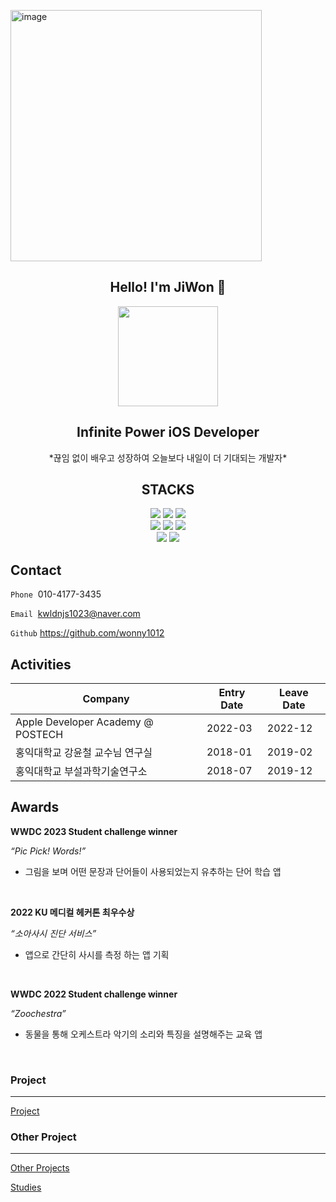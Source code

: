 <img width="402" alt="image" src="https://github.com/wonny1012/jiwonkwon/assets/102846055/62f09464-1bfe-42aa-ab5c-cb5f1e6eefbd"><div align="center">
  
  Hello! I'm JiWon 👋
  ---
<img src = "![result_image](https://github.com/wonny1012/jiwonkwon/assets/102846055/ebfb5bfc-ff34-4861-93c5-e1fb1670be0b)" width="160" height = "160"> 

<h2>Infinite Power iOS Developer</h2> 
 *끊임 없이 배우고 성장하여 오늘보다 내일이 더 기대되는 개발자*
</div>
<div align=center><h2>STACKS</h2>
  <img src="https://img.shields.io/badge/Swift-F05138?style=for-the-badge&logo=swift&logoColor=white">
  <img src="https://img.shields.io/badge/Python-3776AB?style=for-the-badge&logo=python&logoColor=white"> 
  <img src="https://img.shields.io/badge/R-276DC3?style=for-the-badge&logo=r&logoColor=white"> 
<br>
  <img src="https://img.shields.io/badge/GitHub-181717?style=for-the-badge&logo=github&logoColor=white">
  <img src="https://img.shields.io/badge/Miro-050038?style=for-the-badge&logo=miro&logoColor=white"> 
  <img src="https://img.shields.io/badge/Figma-F24E1E?style=for-the-badge&logo=figma&logoColor=white"> 
<br>
  <img src="https://img.shields.io/badge/adobeillustrator-FF9A00?style=for-the-badge&logo=adobeillustrator&logoColor=white"> 
  <img src="https://img.shields.io/badge/adobepremierepro-9999FF?style=for-the-badge&logo=adobepremierepro&logoColor=white"> 
</div>
  
  
## **Contact**

`Phone`  010-4177-3435

`Email`  kwldnjs1023@naver.com

`Github` https://github.com/wonny1012 

## **Activities**

Company                             | Entry Date | Leave Date |          
------------------------------------|------------|------------|
Apple Developer Academy @ POSTECH   | 2022-03    | 2022-12    |              
홍익대학교 강윤철 교수님 연구실    | 2018-01    | 2019-02    |
홍익대학교 부설과학기술연구소    | 2018-07    | 2019-12    |

## **Awards**
**WWDC 2023  Student challenge winner**

*“Pic Pick! Words!”*

- 그림을 보며 어떤 문장과 단어들이 사용되었는지 유추하는 단어 학습 앱
<br>


**2022 KU 메디컬 헤커톤 최우수상**

*“소아사시 진단 서비스”*

- 앱으로 간단히 사시를 측정 하는 앱 기획
<br>
  
**WWDC 2022  Student challenge winner**

*“Zoochestra”*

- 동물을 통해 오케스트라 악기의 소리와 특징을 설명해주는 교육 앱
<br>


### Project

---

[Project](https://www.notion.so/e80e9583d84f40769c9518bfeeb8c005?pvs=21)

### Other Project

---

[Other Projects](https://www.notion.so/19db9f9350d6423bb63e93725a14ce24?pvs=21)

[Studies](https://www.notion.so/cb5379e39dd44258aba017ecbe37011e?pvs=21)
